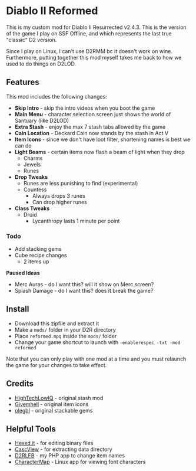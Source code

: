 # Diablo II Reformed

This is my custom mod for Diablo II Resurrected v2.4.3.  This is the version of the game I play on SSF Offline, and which represents the last true "classic" D2 version.

Since I play on Linux, I can't use D2RMM bc it doesn't work on wine.  Furthermore, putting together this mod myself takes me back to how we used to do things on D2LOD.

## Features

This mod includes the following changes:

- **Skip Intro** - skip the intro videos when you boot the game
- **Main Menu** - character selection screen just shows the world of Santuary (like D2LOD)
- **Extra Stash** - enjoy the max 7 stash tabs allowed by the game
- **Cain Location** - Deckard Cain now stands by the stash in Act V
- **Item Icons** - since we don't have loot filter, shortening names is best we can do
- **Light Beams** - certain items now flash a beam of light when they drop
    - Charms
    - Jewels
    - Runes
- **Drop Tweaks**
    - Runes are less punishing to find (experimental)
    - Countess
        - Always drops 3 runes
        - Can drop higher runes
- **Class Tweaks**
    - Druid
        - Lycanthropy lasts 1 minute per point

### Todo

- Add stacking gems
- Cube recipe changes
    - 2 items up

**Paused Ideas**

- Merc Auras - do I want this?  will it show on Merc screen?
- Splash Damage - do I want this?  does it break the game?

## Install

- Download this zipfile and extract it
- Make a ``mods/`` folder in your D2R directory
- Place ``reformed.mpq`` inside the ``mods/`` folder
- Change your game shortcut to launch with ``-enablerespec -txt -mod reformed``

Note that you can only play with one mod at a time and you must relaunch the game for your changes to take effect.

## Credits

- [HighTechLowIQ](https://github.com/HighTechLowIQ/ModdingDiablo2Resurrected) - original stash mod
- [Givemhell](https://www.nexusmods.com/diablo2resurrected/mods/102?tab=files&file_id=507) - original item icons
- [olegbl](https://www.nexusmods.com/diablo2resurrected/mods/176?tab=description) - original stackable gems

## Helpful Tools

- [Hexed.it](https://hexed.it/) - for editing binary files
- [CascView](https://www.hiveworkshop.com/threads/ladiks-casc-viewer.331540/) - for extracting data directory
- [D2RLFB](https://github.com/whipowill/php-d2r-lfb) - my PHP app to change item names
- [CharacterMap](https://en.wikipedia.org/wiki/GNOME_Character_Map) - Linux app for viewing font characters
